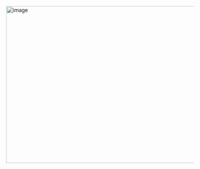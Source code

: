 <img width="730" height="422" alt="image" src="https://github.com/user-attachments/assets/e8752701-c1c1-4bee-bbe9-f059223af119" />
